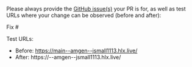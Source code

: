 Please always provide the [GitHub issue(s)](../issues) your PR is for, as well as test URLs where your change can be observed (before and after):

Fix #<gh-issue-id>

Test URLs:
- Before: https://main--amgen--jsmall1113.hlx.live/
- After: https://<branch>--amgen--jsmall1113.hlx.live/
